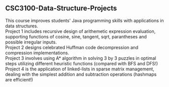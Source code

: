 ## CSC3100-Data-Structure-Projects

This course improves students' Java programming skills with applications in data structures. <br>
Project 1 includes recursive design of arithemetic expression evaluation, supporting functions of cosine, sine, tangent, sqrt, parantheses and possible irregular inputs. <br>
Project 2 designs celebrated Huffman code decompression and compression implementations. <br>
Project 3 involves using A* algorithm in solving 3 by 3 puzzles in optimal steps utilizing different heuristic functions (compared with BFS and DFS!) <br>
Project 4 is the application of linked-lists in sparse matrix management, dealing with the simplest addition and subtraction operations (hashmaps are efficient!)
